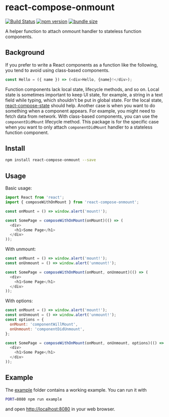 react-compose-onmount
===================

[![Build Status](https://travis-ci.org/dai-shi/react-compose-onmount.svg?branch=master)](https://travis-ci.org/dai-shi/react-compose-onmount)
[![npm version](https://badge.fury.io/js/react-compose-onmount.svg)](https://badge.fury.io/js/react-compose-onmount)
[![bundle size](https://badgen.net/bundlephobia/minzip/react-compose-onmount)](https://bundlephobia.com/result?p=react-compose-onmount)

A helper function to attach onmount handler to
stateless function components.

Background
----------

If you prefer to write a React components as a function
like the following, you tend to avoid using class-based components.

```javascript
const Hello = ({ name }) => (<div>Hello, {name}!</div>);
```

Function components lack local state, lifecycle methods, and so on.
Local state is sometimes important to keep UI state, for example,
a string in a text field while typing, which shouldn't be put in global state.
For the local state, [react-compose-state](https://github.com/dai-shi/react-compose-state) should help.
Another case is when you want to do something when a component appears.
For example, you might need to fetch data from network.
With class-based components, you can use the `componentDidMount` lifecycle method.
This package is for the specific case when you want to only attach
`componentDidMount` handler to a stateless function component.

Install
-------

```bash
npm install react-compose-onmount --save
```

Usage
-----

Basic usage:

```javascript
import React from 'react';
import { composeWithOnMount } from 'react-compose-onmount';

const onMount = () => window.alert('mount!');

const SomePage = composeWithOnMount(onMount)(() => (
  <div>
    <h1>Some Page</h1>
  </div>
));
```

With unmount:

```javascript
const onMount = () => window.alert('mount!');
const onUnmount = () => window.alert('unmount!');

const SomePage = composeWithOnMount(onMount, onUnmount)(() => (
  <div>
    <h1>Some Page</h1>
  </div>
));
```

With options:

```javascript
const onMount = () => window.alert('mount!');
const onUnmount = () => window.alert('unmount!');
const options = {
  onMount: 'componentWillMount',
  onUnmount: 'componentDidUnmount',
};

const SomePage = composeWithOnMount(onMount, onUnmount, options)(() => (
  <div>
    <h1>Some Page</h1>
  </div>
));
```

Example
-------

The [example](example) folder contains a working example.
You can run it with

```bash
PORT=8080 npm run example
```

and open <http://localhost:8080> in your web browser.
